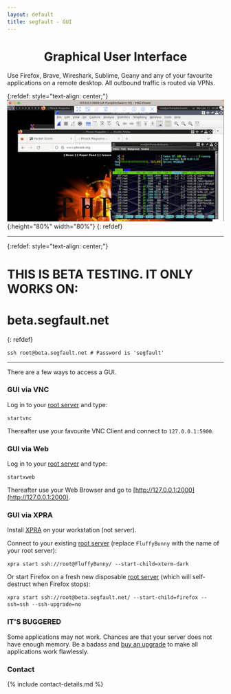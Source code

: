 ```yaml
---
layout: default
title: segfault - GUI
---
```


<div style="text-align:center"><h1>Graphical User Interface</h1></div>

<div style="width:80%; margin:auto">
</div>

Use Firefox, Brave, Wireshark, Sublime, Geany and any of your favourite applications on a remote desktop. All outbound traffic is routed via VPNs.

{:refdef: style="text-align: center;"}
![gui](sf-gui.png){:height="80%" width="80%"}
{: refdef}

---

{:refdef: style="text-align: center;"}
# THIS IS BETA TESTING. IT ONLY WORKS ON:
# beta.segfault.net
{: refdef}

```shell
ssh root@beta.segfault.net # Password is 'segfault'
```

---

There are a few ways to access a GUI.

### GUI via VNC

Log in to your [root server](../) and type:
```shell
startvnc
```

Thereafter use your favourite VNC Client and connect to `127.0.0.1:5900`.

### GUI via Web

Log in to your [root server](../) and type:
```shell
startxweb
```

Thereafter use your Web Browser and go to [http://127.0.0.1:2000](http://127.0.0.1:2000).

### GUI via XPRA

Install [XPRA](https://xpra.org/) on your workstation (not server).

Connect to your existing [root server](../) (replace `FluffyBunny` with the name of your root server):
```shell
xpra start ssh://root@FluffyBunny/ --start-child=xterm-dark 
```

Or start Firefox on a fresh new disposable [root server](../) (which will self-destruct when Firefox stops):
```shell
xpra start ssh://root@beta.segfault.net/ --start-child=firefox --ssh=ssh --ssh-upgrade=no
```

### IT'S BUGGERED

Some applications may not work. Chances are that your server does not have enough memory. Be a badass and [buy an upgrade](../buy-an-upgrade) to make all applications work flawlessly.

### Contact

{% include contact-details.md %}
